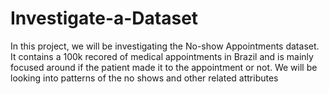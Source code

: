 # Investigate-a-Dataset
In this project, we will be investigating the No-show Appointments dataset. It contains a 100k recored of medical appointments in Brazil and is mainly focused around if the patient made it to the appointment or not. We will be looking into patterns of the no shows and other related attributes
